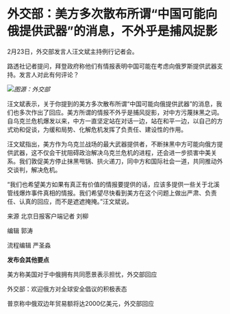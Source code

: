 # 外交部：美方多次散布所谓“中国可能向俄提供武器”的消息，不外乎是捕风捉影

2月23日，外交部发言人汪文斌主持例行记者会。

路透社记者提问，拜登政府称他们有情报表明中国可能在考虑向俄罗斯提供武器支持。发言人对此有何评论？

![](https://inews.gtimg.com/om_bt/O3Jqz7rhSzD62IlGZn9LdoHIm_3iWglw4loKCtK3wFz_4AA/1000)_图源：外交部_

汪文斌表示，关于你提到的美方多次散布所谓“中国可能向俄提供武器”的消息，我们也多次作出了回应。美方所谓的情报不外乎是捕风捉影，对中方污蔑抹黑之词。自乌克兰危机爆发以来，中方一直坚定站在对话一边，站在和平一边，以自己的方式劝和促谈，为缓和局势、化解危机发挥了负责任、建设性的作用。

汪文斌指出，美方作为乌克兰战场的最大武器提供者，不断抹黑中方可能向俄方提供武器，这不仅会干扰阻碍政治解决乌克兰危机的进程，还会进一步损害中美关系。我们敦促美方停止抹黑甩锅、拱火递刀，同中方和国际社会一道，共同推动外交谈判，解决危机。

“我们也希望美方如果有真正有价值的情报要提供的话，应该多提供一些关于北溪管线爆炸事件真相的情报。我们希望尽快看到美方在这个问题上做出严肃、负责任、认真的回应，而不是遮遮掩掩。”汪文斌说。

来源 北京日报客户端记者 刘柳

编辑 郭涛

流程编辑 严圣淼

**发布会其他要点**

美方称美国对于中俄拥有共同愿景表示担忧，外交部回应

外交部：欢迎俄方对全球安全倡议的积极表态

普京称中俄双边年贸易额将达2000亿美元，外交部回应

